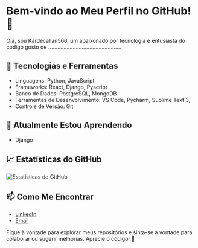 # Bem-vindo ao Meu Perfil no GitHub! 👋

Olá, sou Kardecallan566, um apaixonado por tecnologia e entusiasta do código gosto de ................................................

## 🔧 Tecnologias e Ferramentas

- Linguagens: Python, JavaScript
- Frameworks: React, Django, Pyscript
- Banco de Dados: PostgreSQL, MongoDB
- Ferramentas de Desenvolvimento: VS Code, Pycharm, Sublime Text 3, 
- Controle de Versão: Git

## 🌱 Atualmente Estou Aprendendo

- Django

## 📈 Estatísticas do GitHub

![Estatísticas do GitHub](https://github-readme-stats.vercel.app/api?username=kardecallan566&show_icons=true&count_private=true&hide=prs&theme=radical)

## 📫 Como Me Encontrar

- [LinkedIn](https://www.linkedin.com/in/kardecallan566/)
- [Email](mailto:kardecallan56@gmail.com)

Fique à vontade para explorar meus repositórios e sinta-se à vontade para colaborar ou sugerir melhorias. Aprecie o código! 🚀

<!---
kardecallan566/kardecallan566 is a ✨ special ✨ repository because its `README.md` (this file) appears on your GitHub profile.
You can click the Preview link to take a look at your changes.
--->
